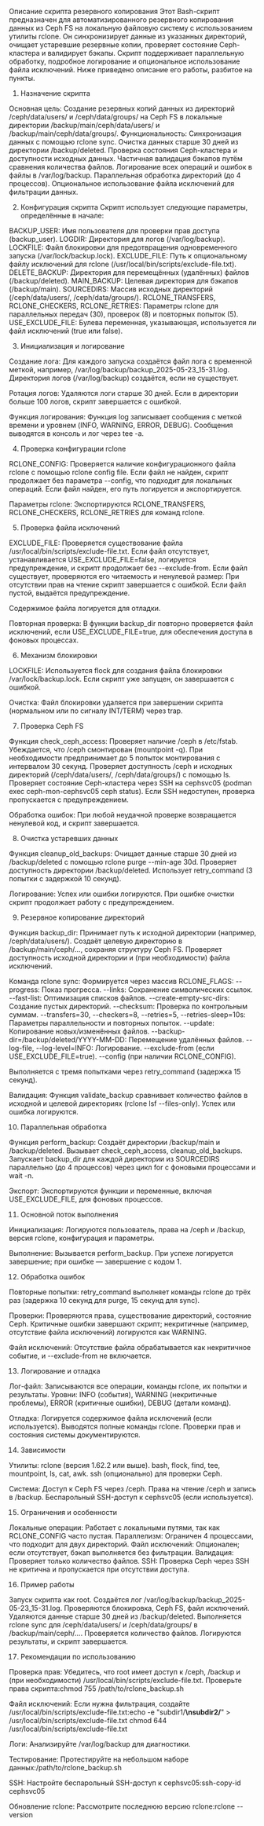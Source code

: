 Описание скрипта резервного копирования
Этот Bash-скрипт предназначен для автоматизированного резервного копирования данных из Ceph FS на локальную файловую систему с использованием утилиты rclone. Он синхронизирует данные из указанных директорий, очищает устаревшие резервные копии, проверяет состояние Ceph-кластера и валидирует бэкапы. Скрипт поддерживает параллельную обработку, подробное логирование и опциональное использование файла исключений. Ниже приведено описание его работы, разбитое на пункты.
1. Назначение скрипта

Основная цель: Создание резервных копий данных из директорий /ceph/data/users/ и /ceph/data/groups/ на Ceph FS в локальные директории /backup/main/ceph/data/users/ и /backup/main/ceph/data/groups/.
Функциональность:
Синхронизация данных с помощью rclone sync.
Очистка данных старше 30 дней из директории /backup/deleted.
Проверка состояния Ceph-кластера и доступности исходных данных.
Частичная валидация бэкапов путём сравнения количества файлов.
Логирование всех операций и ошибок в файлы в /var/log/backup.
Параллельная обработка директорий (до 4 процессов).
Опциональное использование файла исключений для фильтрации данных.



2. Конфигурация скрипта
Скрипт использует следующие параметры, определённые в начале:

BACKUP_USER: Имя пользователя для проверки прав доступа (backup_user).
LOGDIR: Директория для логов (/var/log/backup).
LOCKFILE: Файл блокировки для предотвращения одновременного запуска (/var/lock/backup.lock).
EXCLUDE_FILE: Путь к опциональному файлу исключений для rclone (/usr/local/bin/scripts/exclude-file.txt).
DELETE_BACKUP: Директория для перемещённых (удалённых) файлов (/backup/deleted).
MAIN_BACKUP: Целевая директория для бэкапов (/backup/main).
SOURCEDIRS: Массив исходных директорий (/ceph/data/users/, /ceph/data/groups/).
RCLONE_TRANSFERS, RCLONE_CHECKERS, RCLONE_RETRIES: Параметры rclone для параллельных передач (30), проверок (8) и повторных попыток (5).
USE_EXCLUDE_FILE: Булева переменная, указывающая, используется ли файл исключений (true или false).

3. Инициализация и логирование

Создание лога:
Для каждого запуска создаётся файл лога с временной меткой, например, /var/log/backup/backup_2025-05-23_15-31.log.
Директория логов (/var/log/backup) создаётся, если не существует.


Ротация логов:
Удаляются логи старше 30 дней.
Если в директории больше 100 логов, скрипт завершается с ошибкой.


Функция логирования:
Функция log записывает сообщения с меткой времени и уровнем (INFO, WARNING, ERROR, DEBUG).
Сообщения выводятся в консоль и лог через tee -a.



4. Проверка конфигурации rclone

RCLONE_CONFIG:
Проверяется наличие конфигурационного файла rclone с помощью rclone config file.
Если файл не найден, скрипт продолжает без параметра --config, что подходит для локальных операций.
Если файл найден, его путь логируется и экспортируется.


Параметры rclone:
Экспортируются RCLONE_TRANSFERS, RCLONE_CHECKERS, RCLONE_RETRIES для команд rclone.



5. Проверка файла исключений

EXCLUDE_FILE:
Проверяется существование файла /usr/local/bin/scripts/exclude-file.txt.
Если файл отсутствует, устанавливается USE_EXCLUDE_FILE=false, логируется предупреждение, и скрипт продолжает без --exclude-from.
Если файл существует, проверяются его читаемость и ненулевой размер:
При отсутствии прав на чтение скрипт завершается с ошибкой.
Если файл пустой, выдаётся предупреждение.


Содержимое файла логируется для отладки.


Повторная проверка:
В функции backup_dir повторно проверяется файл исключений, если USE_EXCLUDE_FILE=true, для обеспечения доступа в фоновых процессах.



6. Механизм блокировки

LOCKFILE:
Используется flock для создания файла блокировки /var/lock/backup.lock.
Если скрипт уже запущен, он завершается с ошибкой.


Очистка:
Файл блокировки удаляется при завершении скрипта (нормальном или по сигналу INT/TERM) через trap.



7. Проверка Ceph FS

Функция check_ceph_access:
Проверяет наличие /ceph в /etc/fstab.
Убеждается, что /ceph смонтирован (mountpoint -q).
При необходимости предпринимает до 5 попыток монтирования с интервалом 30 секунд.
Проверяет доступность /ceph и исходных директорий (/ceph/data/users/, /ceph/data/groups/) с помощью ls.
Проверяет состояние Ceph-кластера через SSH на cephsvc05 (podman exec ceph-mon-cephsvc05 ceph status). Если SSH недоступен, проверка пропускается с предупреждением.


Обработка ошибок:
При любой неудачной проверке возвращается ненулевой код, и скрипт завершается.



8. Очистка устаревших данных

Функция cleanup_old_backups:
Очищает данные старше 30 дней из /backup/deleted с помощью rclone purge --min-age 30d.
Проверяет доступность директории /backup/deleted.
Использует retry_command (3 попытки с задержкой 10 секунд).


Логирование:
Успех или ошибки логируются.
При ошибке очистки скрипт продолжает работу с предупреждением.



9. Резервное копирование директорий

Функция backup_dir:
Принимает путь к исходной директории (например, /ceph/data/users/).
Создаёт целевую директорию в /backup/main/ceph/..., сохраняя структуру Ceph FS.
Проверяет доступность исходной директории и (при необходимости) файла исключений.


Команда rclone sync:
Формируется через массив RCLONE_FLAGS:
--progress: Показ прогресса.
--links: Сохранение символических ссылок.
--fast-list: Оптимизация списков файлов.
--create-empty-src-dirs: Создание пустых директорий.
--checksum: Проверка по контрольным суммам.
--transfers=30, --checkers=8, --retries=5, --retries-sleep=10s: Параметры параллельности и повторных попыток.
--update: Копирование новых/изменённых файлов.
--backup-dir=/backup/deleted/YYYY-MM-DD: Перемещение удалённых файлов.
--log-file, --log-level=INFO: Логирование.
--exclude-from (если USE_EXCLUDE_FILE=true).
--config (при наличии RCLONE_CONFIG).


Выполняется с тремя попытками через retry_command (задержка 15 секунд).


Валидация:
Функция validate_backup сравнивает количество файлов в исходной и целевой директориях (rclone lsf --files-only).
Успех или ошибка логируются.



10. Параллельная обработка

Функция perform_backup:
Создаёт директории /backup/main и /backup/deleted.
Вызывает check_ceph_access, cleanup_old_backups.
Запускает backup_dir для каждой директории из SOURCEDIRS параллельно (до 4 процессов) через цикл for с фоновыми процессами и wait -n.


Экспорт:
Экспортируются функции и переменные, включая USE_EXCLUDE_FILE, для фоновых процессов.



11. Основной поток выполнения

Инициализация:
Логируются пользователь, права на /ceph и /backup, версия rclone, конфигурация и параметры.


Выполнение:
Вызывается perform_backup.
При успехе логируется завершение; при ошибке — завершение с кодом 1.



12. Обработка ошибок

Повторные попытки:
retry_command выполняет команды rclone до трёх раз (задержка 10 секунд для purge, 15 секунд для sync).


Проверки:
Проверяются права, существование директорий, состояние Ceph.
Критичные ошибки завершают скрипт; некритичные (например, отсутствие файла исключений) логируются как WARNING.


Файл исключений:
Отсутствие файла обрабатывается как некритичное событие, и --exclude-from не включается.



13. Логирование и отладка

Лог-файл:
Записываются все операции, команды rclone, их попытки и результаты.
Уровни: INFO (события), WARNING (некритичные проблемы), ERROR (критичные ошибки), DEBUG (детали команд).


Отладка:
Логируется содержимое файла исключений (если используется).
Выводятся полные команды rclone.
Проверки прав и состояния системы документируются.



14. Зависимости

Утилиты:
rclone (версия 1.62.2 или выше).
bash, flock, find, tee, mountpoint, ls, cat, awk.
ssh (опционально) для проверки Ceph.


Система:
Доступ к Ceph FS через /ceph.
Права на чтение /ceph и запись в /backup.
Беспарольный SSH-доступ к cephsvc05 (если используется).



15. Ограничения и особенности

Локальные операции: Работает с локальными путями, так как RCLONE_CONFIG часто пустая.
Параллелизм: Ограничен 4 процессами, что подходит для двух директорий.
Файл исключений: Опционален; если отсутствует, бэкап выполняется без фильтрации.
Валидация: Проверяет только количество файлов.
SSH: Проверка Ceph через SSH не критична и пропускается при отсутствии доступа.

16. Пример работы

Запуск скрипта как root.
Создаётся лог /var/log/backup/backup_2025-05-23_15-31.log.
Проверяются блокировка, Ceph FS, файл исключений.
Удаляются данные старше 30 дней из /backup/deleted.
Выполняется rclone sync для /ceph/data/users/ и /ceph/data/groups/ в /backup/main/ceph/....
Проверяется количество файлов.
Логируются результаты, и скрипт завершается.

17. Рекомендации по использованию

Проверка прав:
Убедитесь, что root имеет доступ к /ceph, /backup и (при необходимости) /usr/local/bin/scripts/exclude-file.txt.
Проверьте права скрипта:chmod 755 /path/to/rclone_backup.sh




Файл исключений:
Если нужна фильтрация, создайте /usr/local/bin/scripts/exclude-file.txt:echo -e "subdir1/**\nsubdir2/**" > /usr/local/bin/scripts/exclude-file.txt
chmod 644 /usr/local/bin/scripts/exclude-file.txt




Логи:
Анализируйте /var/log/backup для диагностики.


Тестирование:
Протестируйте на небольшом наборе данных:/path/to/rclone_backup.sh




SSH:
Настройте беспарольный SSH-доступ к cephsvc05:ssh-copy-id cephsvc05




Обновление rclone:
Рассмотрите последнюю версию rclone:rclone --version